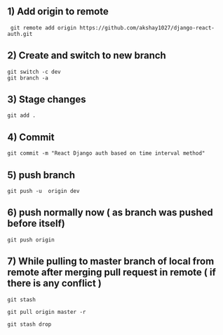 ## 1) Add origin to remote
```
 git remote add origin https://github.com/akshay1027/django-react-auth.git
 ```

 ## 2) Create and switch to new branch 
 ```
 git switch -c dev
 git branch -a
 ```
 ## 3) Stage changes
 ```
 git add .    
 ```
 ## 4) Commit
 ```
 git commit -m "React Django auth based on time interval method"
 ```
 ## 5) push branch
 ```
 git push -u  origin dev
 ```
 ## 6) push normally now ( as branch was pushed before itself)
 ```
 git push origin
 ```
 ## 7) While pulling to master branch of local from remote after merging pull request in remote ( if there is any conflict )
 ```
 git stash

 git pull origin master -r

 git stash drop

 ```

